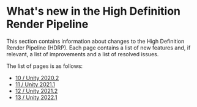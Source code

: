 # What's new in the High Definition Render Pipeline

This section contains information about changes to the High Definition Render Pipeline (HDRP). Each page contains a list of new features and, if relevant, a list of improvements and a list of resolved issues.

The list of pages is as follows:

* [10 / Unity 2020.2](whats-new-10.md)
* [11 / Unity 2021.1](whats-new-11.md)
* [12 / Unity 2021.2](whats-new-12.md)
* [13 / Unity 2022.1](whats-new-13.md)
